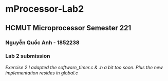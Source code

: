 # mProcessor-Lab2
## HCMUT Microprocessor Semester 221
### Nguyễn Quốc Anh - 1852238
### Lab 2 submission
*Exercise 2*
*I adapted the software_timer.c & .h a bit too soon. Plus the new implementation resides in global.c*
